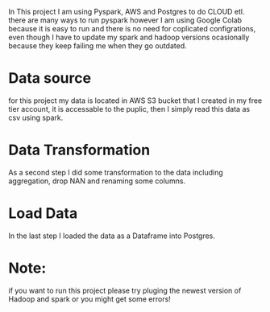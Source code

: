 In This project I am using Pyspark, AWS and Postgres to do CLOUD etl.
there are many ways to run pyspark however I am using Google Colab because it is easy to run and there is no need for coplicated configrations, even though I have to update my spark and hadoop versions ocasionally because they keep failing me when they go outdated.

# Data source 
for this project my data is located in AWS S3 bucket that I created in my free tier account, it is accessable to the puplic, then I simply read this data as csv using spark.

# Data Transformation
As a second step I did some transformation to the data including aggregation, drop NAN and renaming some columns.

# Load Data
In the last step I loaded the data as a Dataframe into Postgres.

# Note:
if you want to run this project please try pluging the newest version of Hadoop and spark or you might get some errors!